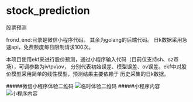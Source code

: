 # stock_prediction
股票预测

frond_end:目录是微信小程序代码。
其余为golang的后端代码。
日k数据采用急速api，免费额度每日限制请求100次。

本项目使用ekf来进行股价预测，通过小程序输入代码（目前仅支持sh、sz市场），可调参数为iv\pv\ov，
分别代表初始误差、模型误差、ov误差。ekf中对股价模型采用简单的线性模型，预测结果主要依赖于
历史采集的日k数据。

#####微信小程序体验二维码
![临时体验二维码](https://i.loli.net/2021/05/23/qjoGNtTM8BV5lsw.png)
#####小程序内容
![小程序内容](https://i.loli.net/2021/05/23/HMK3uWjqy7wOo1g.png)
